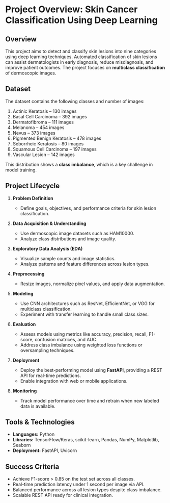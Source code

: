 # Project Overview: Skin Cancer Classification Using Deep Learning

## Overview

This project aims to detect and classify skin lesions into nine categories using deep learning techniques. Automated classification of skin lesions can assist dermatologists in early diagnosis, reduce misdiagnosis, and improve patient outcomes. The project focuses on **multiclass classification** of dermoscopic images.

## Dataset

The dataset contains the following classes and number of images:

1. Actinic Keratosis – 130 images  
2. Basal Cell Carcinoma – 392 images  
3. Dermatofibroma – 111 images  
4. Melanoma – 454 images  
5. Nevus – 373 images  
6. Pigmented Benign Keratosis – 478 images  
7. Seborrheic Keratosis – 80 images  
8. Squamous Cell Carcinoma – 197 images  
9. Vascular Lesion – 142 images  

This distribution shows a **class imbalance**, which is a key challenge in model training.

## Project Lifecycle

1. **Problem Definition**
   - Define goals, objectives, and performance criteria for skin lesion classification.

2. **Data Acquisition & Understanding**
   - Use dermoscopic image datasets such as HAM10000.  
   - Analyze class distributions and image quality.

3. **Exploratory Data Analysis (EDA)**
   - Visualize sample counts and image statistics.  
   - Analyze patterns and feature differences across lesion types.

4. **Preprocessing**
   - Resize images, normalize pixel values, and apply data augmentation.  

5. **Modeling**
   - Use CNN architectures such as ResNet, EfficientNet, or VGG for multiclass classification.  
   - Experiment with transfer learning to handle small class sizes.

6. **Evaluation**
   - Assess models using metrics like accuracy, precision, recall, F1-score, confusion matrices, and AUC.  
   - Address class imbalance using weighted loss functions or oversampling techniques.

7. **Deployment**
   - Deploy the best-performing model using **FastAPI**, providing a REST API for real-time predictions.  
   - Enable integration with web or mobile applications.

8. **Monitoring**
   - Track model performance over time and retrain when new labeled data is available.

## Tools & Technologies

- **Languages:** Python  
- **Libraries:** TensorFlow/Keras, scikit-learn, Pandas, NumPy, Matplotlib, Seaborn  
- **Deployment:** FastAPI, Uvicorn  

## Success Criteria

- Achieve F1-score > 0.85 on the test set across all classes.  
- Real-time prediction latency under 1 second per image via API.  
- Balanced performance across all lesion types despite class imbalance.  
- Scalable REST API ready for clinical integration.
